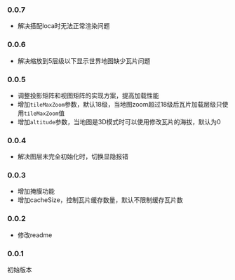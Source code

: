 ### 0.0.7
* 解决搭配loca时无法正常渲染问题

### 0.0.6
* 解决缩放到5层级以下显示世界地图缺少瓦片问题

### 0.0.5
* 调整投影矩阵和视图矩阵的实现方案，提高加载性能
* 增加`tileMaxZoom`参数，默认18级，当地图zoom超过18级后瓦片加载层级只使用`tileMaxZoom`值
* 增加`altitude`参数，当地图是3D模式时可以使用修改瓦片的海拔，默认为0

### 0.0.4
* 解决图层未完全初始化时，切换显隐报错

### 0.0.3
* 增加掩膜功能
* 增加cacheSize，控制瓦片缓存数量，默认不限制缓存瓦片数

### 0.0.2
* 修改readme

### 0.0.1
初始版本
